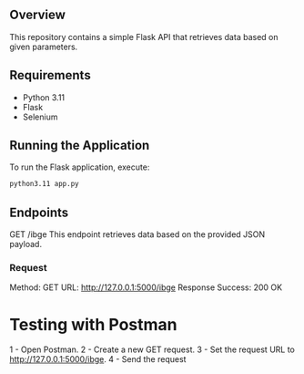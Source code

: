 ## Overview

This repository contains a simple Flask API that retrieves data based on given parameters. 

## Requirements

- Python 3.11
- Flask
- Selenium

## Running the Application
To run the Flask application, execute:

```bash
python3.11 app.py

```

## Endpoints
GET /ibge
This endpoint retrieves data based on the provided JSON payload.

### Request
Method: GET
URL: http://127.0.0.1:5000/ibge
Response
Success: 200 OK
   
# Testing with Postman
1 - Open Postman.
2 - Create a new GET request.
3 - Set the request URL to http://127.0.0.1:5000/ibge.
4 - Send the request



